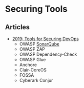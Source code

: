 # Securing Tools

## Articles

* [2019: Tools for Securing DevOps](https://devops.com/devops-and-security-be-ready-to-shield-your-application/)
    * OWASP [SonarQube](/docs/DevOps/CI/SecurityChecks/sonarqube)
    * OWASP ZAP
    * OWASP Dependency-Check
    * OWASP Glue
    * Anchore
    * Clair-CoreOS
    * FOSSA
    * Cyberark Conjur

